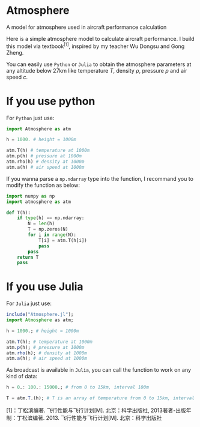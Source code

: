 # Atmosphere

A model for atmosphere used in aircraft performance calculation

Here is a simple atmosphere model to calculate aircraft performance. I build this model via textbook$^{[1]}$, inspired by my teacher Wu Dongsu and Gong Zheng. 

You can easily use `Python` or `Julia` to obtain the atmosphere parameters at any altitude below 27km like temperature $T$, density $\rho$, pressure $p$ and air speed $c$.

# If you use python

For `Python` just use:
```python
import Atmosphere as atm

h = 1000. # height = 1000m

atm.T(h) # temperature at 1000m
atm.p(h) # pressure at 1000m
atm.rho(h) # density at 1000m
atm.a(h) # air speed at 1000m
```

If you wanna parse a `np.ndarray` type into the function, I recommand you to modify the function as below:

```python
import numpy as np
import atmosphere as atm

def T(h):
    if type(h) == np.ndarray:
        N = len(h)
        T = np.zeros(N)
        for i in range(N):
            T[i] = atm.T(h[i])
            pass
        pass
    return T
    pass
```

# If you use Julia

For `Julia` just use:

```julia
include("Atmosphere.jl");
import Atmosphere as atm;

h = 1000.; # height = 1000m

atm.T(h); # temperature at 1000m
atm.p(h); # pressure at 1000m
atm.rho(h); # density at 1000m
atm.a(h); # air speed at 1000m
```

As broadcast is available in `Julia`, you can call the function to work on any kind of data:

```julia
h = 0.: 100.: 15000.; # from 0 to 15km, interval 100m

T = atm.T.(h); # T is an array of temperature from 0 to 15km, interval 100m
```

[1]：丁松滨编著. 飞行性能与飞行计划[M]. 北京：科学出版社, 2013著者-出版年制：丁松滨编著. 2013. 飞行性能与飞行计划[M]. 北京：科学出版社